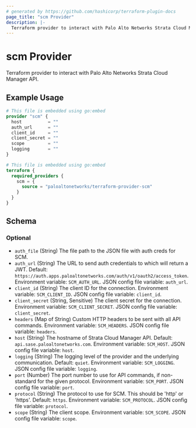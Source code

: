 ```yaml
---
# generated by https://github.com/hashicorp/terraform-plugin-docs
page_title: "scm Provider"
description: |-
  Terraform provider to interact with Palo Alto Networks Strata Cloud Manager API.
---
```


# scm Provider

Terraform provider to interact with Palo Alto Networks Strata Cloud Manager API.

## Example Usage

```terraform
# This file is embedded using go:embed
provider "scm" {
  host          = ""
  auth_url      = ""
  client_id     = ""
  client_secret = ""
  scope         = ""
  logging       = ""
}

# This file is embedded using go:embed
terraform {
  required_providers {
    scm = {
      source = "paloaltonetworks/terraform-provider-scm"
    }
  }
}
```

<!-- schema generated by tfplugindocs -->
## Schema

### Optional

- `auth_file` (String) The file path to the JSON file with auth creds for SCM.
- `auth_url` (String) The URL to send auth credentials to which will return a JWT. Default: `https://auth.apps.paloaltonetworks.com/auth/v1/oauth2/access_token`. Environment variable: `SCM_AUTH_URL`. JSON config file variable: `auth_url`.
- `client_id` (String) The client ID for the connection. Environment variable: `SCM_CLIENT_ID`. JSON config file variable: `client_id`.
- `client_secret` (String, Sensitive) The client secret for the connection. Environment variable: `SCM_CLIENT_SECRET`. JSON config file variable: `client_secret`.
- `headers` (Map of String) Custom HTTP headers to be sent with all API commands. Environment variable: `SCM_HEADERS`. JSON config file variable: `headers`.
- `host` (String) The hostname of Strata Cloud Manager API. Default: `api.sase.paloaltonetworks.com`. Environment variable: `SCM_HOST`. JSON config file variable: `host`.
- `logging` (String) The logging level of the provider and the underlying communication. Default: `quiet`. Environment variable: `SCM_LOGGING`. JSON config file variable: `logging`.
- `port` (Number) The port number to use for API commands, if non-standard for the given protocol. Environment variable: `SCM_PORT`. JSON config file variable: `port`.
- `protocol` (String) The protocol to use for SCM. This should be 'http' or 'https'. Default: `https`. Environment variable: `SCM_PROTOCOL`. JSON config file variable: `protocol`.
- `scope` (String) The client scope. Environment variable: `SCM_SCOPE`. JSON config file variable: `scope`.

